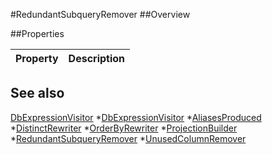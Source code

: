 #RedundantSubqueryRemover
##Overview



##Properties
<table class="table table-condensed table-bordered">
    <thead>
<tr>
<th>Property</th>
<th>Description</th>
</tr>
</thead>
<tbody>
</tbody></table>



## See also

[DbExpressionVisitor](DbExpressionVisitor.html)
*[DbExpressionVisitor](DbExpressionVisitor.html)
*[AliasesProduced](AliasesProduced.html)
*[DistinctRewriter](DistinctRewriter.html)
*[OrderByRewriter](OrderByRewriter.html)
*[ProjectionBuilder](ProjectionBuilder.html)
*[RedundantSubqueryRemover](RedundantSubqueryRemover.html)
*[UnusedColumnRemover](UnusedColumnRemover.html)
